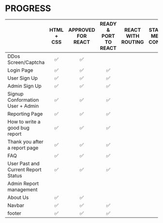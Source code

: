 

# PROGRESS


|                                     | HTML + CSS | APPROVED FOR REACT | READY & PORT TO REACT | REACT WITH ROUTING | STABLE MERN CONFIG | BETA BUILD | PRODUCTION BUILD |
| ----------------------------------- | :--------: | :----------------: | :-------------------: | :----------------: | :----------------: | :--------: | :--------------: |
| DDos Screen/Captcha                 |      ✅     |          ✅         |                       |                    |                    |            |                  |
| Login Page                          |      ✅     |          ✅         |           ✅           |                    |                    |            |                  |
| User Sign Up                        |      ✅     |          ✅         |           ✅           |                    |                    |            |                  |
| Admin Sign Up                       |      ✅     |          ✅         |           ✅           |                    |                    |            |                  |
| Signup Conformation User + Admin    |      ✅     |          ✅         |           ✅           |                    |                    |            |                  |
| Reporting Page                      |      ✅     |          ✅         |           ✅           |                    |                    |            |                  |
| How to write a good bug report      |      ✅     |          ✅         |           ✅           |                    |                    |            |                  |
| Thank you after a report page       |      ✅     |          ✅         |           ✅           |                    |                    |            |                  |
| FAQ                                 |      ✅     |          ✅         |           ✅           |                    |                    |            |                  |
| User Past and Current Report Status |      ✅     |          ✅         |           ✅           |                    |                    |            |                  |
| Admin Report management             |            |                    |                       |                    |                    |            |                  |
| About Us                            |      ✅     |          ✅         |                       |                    |                    |            |                  |
| Navbar                              |      ✅     |          ✅         |           ✅           |                    |                    |            |                  |
| footer                              |      ✅     |          ✅         |           ✅           |                    |                    |            |                  |

